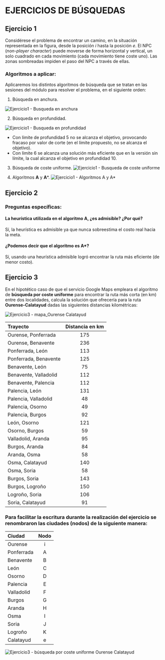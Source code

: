 # EJERCICIOS DE BÚSQUEDAS

## Ejercicio 1

Considérese el problema de encontrar un camino, en la situación representada en la figura, desde la posición $i$ hasta la posición $e$. El NPC (*non-player character*) puede moverse de forma horizontal y vertical, un solo cuadrado en cada movimiento (cada movimiento tiene coste uno). Las zonas sombreadas impiden el paso del NPC a través de ellas.

### Algoritmos a aplicar:

Aplicaremos los distintos algoritmos de búsqueda que se tratan en las sesiones del módulo para resolver el problema, en el siguiente orden:

1. Búsqueda en anchura.

![Ejercicio1 - Busqueda en anchura](anchura.jpeg)


2. Búsqueda en profundidad.

![Ejercicio1 - Busqueda en profundidad](profundidad.jpeg)

- Con límite de profundidad 5 no se alcanza el objetivo, provocando fracaso por valor de corte (en el límite propuesto, no se alcanza el objetivo).
- Con límite 6 se alcanza una solución más eficiente que en la versión sin límite, la cual alcanza el objetivo en profundidad 10.


3. Búsqueda de coste uniforme.
![Ejercicio1 - Busqueda de coste uniforme](coste_uniforme.jpeg)

5. Algoritmos **A** y **A***.
![Ejercicio1 - Algoritmos A y A*](algoritmo_A_A*.jpeg)


## Ejercicio 2

### Preguntas específicas:

#### La heurística utilizada en el algoritmo **A**, ¿es admisible? ¿Por qué?
Sí, la heurística es admisible ya que nunca sobreestima el costo real hacia la meta.


#### ¿Podemos decir que el algoritmo es **A***?   
Sí, usando una heurística admisible logró encontrar la ruta más eficiente (de menor costo).

## Ejercicio 3

En el hipotético caso de que el servicio Google Maps empleara el algoritmo de **búsqueda por coste uniforme** para encontrar la ruta más corta (en km) entre dos localidades, calcula la solución que ofrecería para la ruta **Ourense-Calatayud** dadas las siguientes distancias kilométricas:


![Ejercicio3 - mapa_Ourense Calatayud](mapa.png)




| Trayecto            | Distancia en km      |
| :------------------ | :------------------:|
| Ourense, Ponferrada | 175                 |
| Ourense, Benavente  | 236                 |
| Ponferrada, León    | 113                 |
| Ponferrada, Benavente | 125               |
| Benavente, León     | 75                  |
| Benavente, Valladolid | 112               |
| Benavente, Palencia | 112                 |
| Palencia, León      | 131                 |
| Palencia, Valladolid | 48                 |
| Palencia, Osorno    | 49                  |
| Palencia, Burgos    | 92                  |
| León, Osorno        | 121                 |
| Osorno, Burgos      | 59                  |
| Valladolid, Aranda  | 95                  |
| Burgos, Aranda      | 84                  |
| Aranda, Osma        | 58                  |
| Osma, Calatayud     | 140                 |
| Osma, Soria         | 58                  |
| Burgos, Soria       | 143                 |
| Burgos, Logroño     | 150                 |
| Logroño, Soria      | 106                 |
| Soria, Calatayud    | 91                  |


### Para facilitar la escritura durante la realización del ejercicio se renombraron las ciudades (nodos) de la siguiente manera:
| Ciudad             | Nodo                 |
| :------------------ | :------------------:|
| Ourense              | i                |
| Ponferrada          | A                |
| Benavente  | B               |
| León | C               |
| Osorno     | D                  |
| Palencia | E               |
| Valladolid | F                |
| Burgos      | G                 |
| Aranda | H                 |
| Osma    | I                 |
| Soria    | J                  |
| Logroño        | K                 |
| Calatayud      | e                 |

![Ejercicio3 - búsqueda por coste uniforme Ourense Calatayud](recorte_ourense_calatayud.jpeg)

